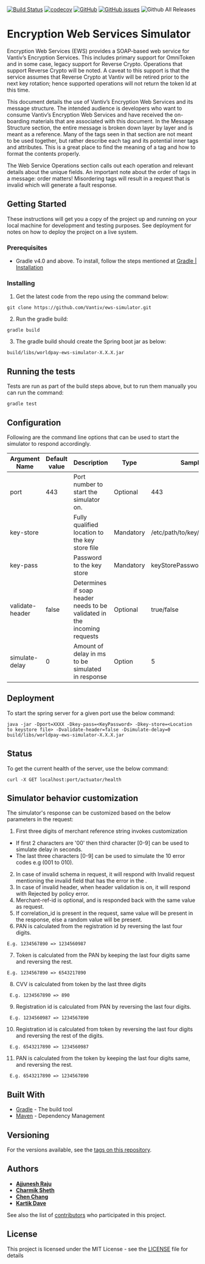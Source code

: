 
[![Build Status](https://travis-ci.org/Vantiv/ews-simulator.svg?branch=4.x)](https://travis-ci.org/Vantiv/ews-simulator) [![codecov](https://codecov.io/gh/Vantiv/ews-simulator/branch/4.x/graph/badge.svg)](https://codecov.io/gh/Vantiv/ews-simulator/branch/4.x)
 [![GitHub](https://img.shields.io/github/license/vantiv/ews-simulator.svg)](https://github.com/Vantiv/ews-simulator/blob/master/LICENSE) [![GitHub issues](https://img.shields.io/github/issues/vantiv/ews-simulator.svg)](https://github.com/Vantiv/ews-simulator/issues) ![Github All Releases](https://img.shields.io/github/downloads/vantiv/ews-simulator/total.svg)


# Encryption Web Services Simulator

Encryption Web Services (EWS) provides a SOAP-based web service for Vantiv’s Encryption Services. This includes primary support for OmniToken and in some case, legacy support for Reverse Crypto. Operations that support Reverse Crypto will be noted. A caveat to this support is that the service assumes that Reverse Crypto at Vantiv will be retired prior to the next key rotation; hence supported operations will not return the token Id at this time.

This document details the use of Vantiv’s Encryption Web Services and its message structure. The intended audience is developers who want to consume Vantiv’s Encryption Web Services and have received the on-boarding materials that are associated with this document.
In the Message Structure section, the entire message is broken down layer by layer and is meant as a reference. Many of the tags seen in that section are not meant to be used together, but rather describe each tag and its potential inner tags and attributes. This is a great place to find the meaning of a tag and how to format the contents properly.

The Web Service Operations section calls out each operation and relevant details about the unique fields. 
An important note about the order of tags in a message: order matters!  Misordering tags will result in a request that is invalid which will generate a fault response.


## Getting Started

These instructions will get you a copy of the project up and running on your local machine for development and testing purposes. See deployment for notes on how to deploy the project on a live system.

### Prerequisites

- Gradle v4.0 and above. To install, follow the steps mentioned at [Gradle | Installation](https://gradle.org/install/)


### Installing

1. Get the latest code from the repo using the command below:

```
git clone https://github.com/Vantiv/ews-simulator.git
```

2. Run the gradle build:

```
gradle build
```

3. The gradle build should create the Spring boot jar as below:

```
build/libs/worldpay-ews-simulator-X.X.X.jar
```


## Running the tests

Tests are run as part of the build steps above, but to run them manually you can run the command:

```
gradle test
```

## Configuration
Following are the command line options that can be used to start the simulator to respond accordingly.

| Argument Name   | Default value | Description                                                                                                                                                     | Type      | Sample value                        |
|-----------------|---------------|-----------------------------------------------------------------------------------------------------------------------------------------------------------------|-----------|-------------------------------------|
| port            | 443           | Port number to start the simulator on.                                                                                                                          | Optional  | 443                                 |
| key-store       |               | Fully qualified location to the key store file                                                                                                                  | Mandatory | /etc/path/to/key/store/keystore.jks |
| key-pass        |               | Password to the key store                                                                                                                                       | Mandatory | keyStorePassword                    |
| validate-header | false         | Determines if soap header needs to be validated in the incoming requests                                                                                        | Optional  | true/false                          |
| simulate-delay  | 0             | Amount of delay in ms to be simulated in response  | Option    | 5                                   |

## Deployment

To start the spring server for a given port use the below command:

```
java -jar -Dport=XXXX -Dkey-pass=<KeyPassword> -Dkey-store=<Location to keystore file> -Dvalidate-header=false -Dsimulate-delay=0 build/libs/worldpay-ews-simulator-X.X.X.jar
```

## Status

To get the current health of the server, use the below command:

```
curl -X GET localhost:port/actuator/health
```

## Simulator behavior customization
The simulator's response can be customized based on the below parameters in the request:
1. First three digits of merchant reference string invokes customization
* If first 2 characters are '00' then third character [0-9] can be used to simulate delay in seconds.
* The last three characters [0-9] can be used to simulate the 10 error codes e.g (001 to 010).
2. In case of invalid schema in request, it will respond with Invalid request mentioning the invalid field that has the error in the <requestValidationFault>.
3. In case of invalid header, when header validation is on, it will respond with Rejected by policy error.
4. Merchant-ref-id is optional, and is responded back with the same value as request.
5. If correlation_id is present in the request, same value will be present in the response, else a random value will be present.
6. PAN is calculated from the registration id by reversing the last four digits.
 ```
 E.g. 1234567890 => 1234560987
 ```
7. Token is calculated from the PAN by keeping the last four digits same and reversing the rest.
 ```
 E.g. 1234567890 => 6543217890
 ```
8. CVV is calculated from token by the last three digits
```
 E.g. 1234567890 => 890
```
9. Registration id is calculated from PAN by reversing the last four digits.
```
 E.g. 1234560987 => 1234567890
```
10. Registration id is calculated from token by reversing the last four digits and reversing the rest of the digits.
```
 E.g. 6543217890 => 1234560987
```
11. PAN is calculated from the token by keeping the last four digits same, and reversing the rest.
```
 E.g. 6543217890 => 1234567890
```

## Built With

* [Gradle](https://gradle.org/) - The build tool
* [Maven](https://maven.apache.org/) - Dependency Management

## Versioning

For the versions available, see the [tags on this repository](https://github.com/vantiv/ews-simulator/tags). 

## Authors

* [**Ajjunesh Raju**](https://github.com/Ajjunesh)
* [**Charmik Sheth**](https://github.com/Charmik-Sheth)
* [**Chen Chang**](https://github.com/cc6980312)
* [**Kartik Dave**](https://github.com/davekartik24)

See also the list of [contributors](https://github.com/vantiv/ews-simulator/contributors) who participated in this project.

## License

This project is licensed under the MIT License - see the [LICENSE](LICENSE) file for details
